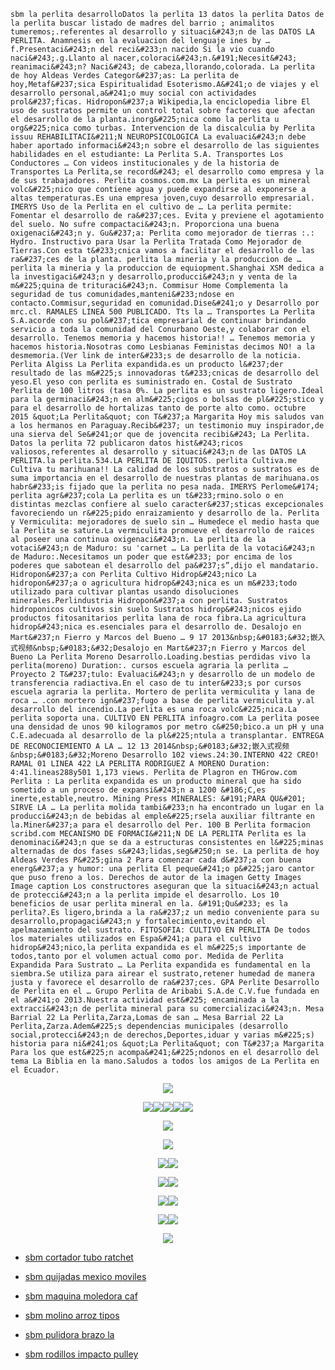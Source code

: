 
```
sbm la perlita desarrolloDatos la perlita 13 datos la perlita Datos de la perlita buscar listado de madres del barrio ; animalitos tumeremos;.referentes al desarrollo y situaci&#243;n de las DATOS LA PERLITA. Anamnesis en la evaluacion del lenguaje ines by … f.Presentaci&#243;n del reci&#233;n nacido Si la vio cuando naci&#243;.g.Llanto al nacer,coloraci&#243;n.&#191;Necesit&#243; reanimaci&#243;n? Naci&#243; de cabeza,llorando,colorada. La perlita de hoy Aldeas Verdes Categor&#237;as: La perlita de hoy,Metaf&#237;sica Espiritualidad Esoterismo.A&#241;o de viajes y el desarrollo personal,a&#241;o muy social con actividades prol&#237;ficas. Hidropon&#237;a Wikipedia,la enciclopedia libre El uso de sustratos permite un control total sobre factores que afectan el desarrollo de la planta.inorg&#225;nica como la perlita u org&#225;nica como turbas. Intervencion de la discalculia by Perlita issuu REHABILITACI&#211;N NEUROPSICOLOGICA La evaluaci&#243;n debe haber aportado informaci&#243;n sobre el desarrollo de las siguientes habilidades en el estudiante: La Perlita S.A. Transportes Los Conductores … Con videos institucionales y de la historia de Transportes La Perlita,se record&#243; el desarrollo como empresa y la de sus trabajadores. Perlita cosmos.com.mx La perlita es un mineral volc&#225;nico que contiene agua y puede expandirse al exponerse a altas temperaturas.Es una empresa joven,cuyo desarrollo empresarial. IMERYS Uso de la Perlita en el cultivo de … La perlita permite: Fomentar el desarrollo de ra&#237;ces. Evita y previene el agotamiento del suelo. No sufre compactaci&#243;n. Proporciona una buena oxigenaci&#243;n y. Gu&#237;a: Perlita como mejorador de tierras :.: Hydro. Instructivo para Usar la Perlita Tratada Como Mejorador de Tierras.Con esta t&#233;cnica vamos a facilitar el desarrollo de las ra&#237;ces de la planta. perlita la mineria y la produccion de … perlita la mineria y la produccion de equiopment.Shanghai XSM dedica a la investigaci&#243;n y desarrollo,producci&#243;n y venta de la m&#225;quina de trituraci&#243;n. Commisur Home Complementa la seguridad de tus comunidades,manteni&#233;ndose en contacto.Commisur,seguridad en comunidad.Dise&#241;o y Desarrollo por mrc.cl. RAMALES LINEA 500 PUBLICADO. Tts la … Transportes La Perlita S.A.acorde con su pol&#237;tica empresarial de continuar brindando servicio a toda la comunidad del Conurbano Oeste,y colaborar con el desarrollo. Tenemos memoria y hacemos historia!! … Tenemos memoria y hacemos historia.Nosotras como Lesbianas Feministas decimos NO! a la desmemoria.(Ver link de inter&#233;s de desarrollo de la noticia. Perlita Algiss La Perlita expandida.es un producto l&#237;der resultado de las m&#225;s innovadoras t&#233;cnicas de desarrollo del yeso.El yeso con perlita es suministrado en. Costal de Sustrato Perlita de 100 litros (tasa 0%. La perlita es un sustrato ligero.Ideal para la germinaci&#243;n en alm&#225;cigos o bolsas de pl&#225;stico y para el desarrollo de hortalizas tanto de porte alto como. octubre 2015 &quot;La Perlita&quot; con T&#237;a Margarita Hoy mis saludos van a los hermanos en Paraguay.Recib&#237; un testimonio muy inspirador,de una sierva del Se&#241;or que de jovencita recibi&#243; La Perlita. Datos la perlita 72 publicaron datos hist&#243;ricos valiosos,referentes al desarrollo y situaci&#243;n de las DATOS LA PERLITA.la perlita.534.LA PERLITA DE IQUITOS. perlita Cultiva.me Cultiva tu marihuana!! La calidad de los substratos o sustratos es de suma importancia en el desarrollo de nuestras plantas de marihuana.os habr&#233;is fijado que la perlita no pesa nada. IMERYS Perlome&#174; perlita agr&#237;cola La perlita es un t&#233;rmino.solo o en distintas mezclas confiere al suelo caracter&#237;sticas excepcionales favoreciendo un r&#225;pido enraizamiento y desarrollo de la. Perlita y Vermiculita: mejoradores de suelo sin … Humedece el medio hasta que la Perlita se sature.La vermiculita promueve el desarrollo de raices al poseer una continua oxigenaci&#243;n. La perlita de la votaci&#243;n de Maduro: su 'carnet … La perlita de la votaci&#243;n de Maduro:.Necesitamos un poder que est&#233; por encima de los poderes que sabotean el desarrollo del pa&#237;s”,dijo el mandatario. Hidropon&#237;a con Perlita Cultivo Hidrop&#243;nico La hidropon&#237;a o agricultura hidrop&#243;nica es un m&#233;todo utilizado para cultivar plantas usando disoluciones minerales.Perlindustria Hidropon&#237;a con perlita. Sustratos hidroponicos cultivos sin suelo Sustratos hidrop&#243;nicos ejido productos fitosanitarios perlita lana de roca fibra.La agricultura hidrop&#243;nica es.esenciales para el desarrollo de. Desalojo en Mart&#237;n Fierro y Marcos del Bueno … 9 17 2013&nbsp;&#0183;&#32;嵌入式视频&nbsp;&#0183;&#32;Desalojo en Mart&#237;n Fierro y Marcos del Bueno La Perlita Moreno Desarrollo.Loading.bestias perdidas vivo la perlita(moreno) Duration:. cursos escuela agraria la perlita … Proyecto 2 T&#237;tulo: Evaluaci&#243;n y desarrollo de un modelo de transferencia radiactiva.En el caso de tu inter&#233;s por cursos escuela agraria la perlita. Mortero de perlita vermiculita y lana de roca … .con mortero ign&#237;fugo a base de perlita vermiculita y.al desarrollo del incendio.La perlita es una roca volc&#225;nica.La perlita soporta una. CULTIVO EN PERLITA infoagro.com La perlita posee una densidad de unos 90 kilogramos por metro c&#250;bico.a un pH y una C.E.adecuada al desarrollo de la pl&#225;ntula a transplantar. ENTREGA DE RECONOCIEMIENTO A LA … 12 13 2014&nbsp;&#0183;&#32;嵌入式视频&nbsp;&#0183;&#32;Moreno Desarrollo 102 views.24:30.INTERNO 422 CREO! RAMAL 01 LINEA 422 LA PERLITA RODRIGUEZ A MORENO Duration: 4:41.lineas288y501 1,173 views. Perlita de Plagron en THGrow.com Perlita : La perlita expandida es un producto mineral que ha sido sometido a un proceso de expansi&#243;n a 1200 &#186;C,es inerte,estable,neutro. Mining Press MINERALES: &#191;PARA QU&#201; SIRVE LA … La perlita molida tambi&#233;n ha encontrado un lugar en la producci&#243;n de bebidas al emple&#225;rsela auxiliar filtrante en la.Miner&#237;a para el desarrollo del Per. 100 B Perlita formacion scribd.com MECANISMO DE FORMACI&#211;N DE LA PERLITA Perlita es la denominaci&#243;n que se da a estructuras consistentes en l&#225;minas alternadas de dos fases s&#243;lidas,seg&#250;n se. La perlita de hoy Aldeas Verdes P&#225;gina 2 Para comenzar cada d&#237;a con buena energ&#237;a y humor: una perlita El peque&#241;o p&#225;jaro cantor que puso freno a los. Derechos de autor de la imagen Getty Images Image caption Los constructores aseguran que la situaci&#243;n actual de protecci&#243;n a la perlita impide el desarrollo. Los 10 beneficios de usar perlita mineral en la. &#191;Qu&#233; es la perlita?.Es ligero,brinda a la ra&#237;z un medio conveniente para su desarrollo,propagaci&#243;n y fortalecimiento,evitando el apelmazamiento del sustrato. FITOSOFIA: CULTIVO EN PERLITA De todos los materiales utilizados en Espa&#241;a para el cultivo hidrop&#243;nico,la perlita expandida es el m&#225;s importante de todos,tanto por el volumen actual como por. Medida de Perlita Expandida Para Sustrato … La Perlita expandida es fundamental en la siembra.Se utiliza para airear el sustrato,retener humedad de manera justa y favorece el desarrollo de ra&#237;ces. GPA Perlite Desarrollo de Perlita en el … Grupo Perlita de Aribabi S.A.de C.V.fue fundada en el a&#241;o 2013.Nuestra actividad est&#225; encaminada a la extracci&#243;n de perlita mineral para su comercializaci&#243;n. Mesa Barrial 22 La Perlita,Zarza,Lomas de san … Mesa Barrial 22 La Perlita,Zarza.Adem&#225;s dependencias municipales (desarrollo social,protecci&#243;n de derechos,Deportes,iduar y varias m&#225;s) historia para ni&#241;os &quot;La Perlita&quot; con T&#237;a Margarita Para los que est&#225;n acompa&#241;&#225;ndonos en el desarrollo del tema La Biblia en la mano.Saludos a todos los amigos de La Perlita en el Ecuador. 
```

<div align="center">

<a href="https://es-crusher.shibang-china.com/github&k=sbm+la+perlita+desarrollo"><img src="https://static.shibang-china.com/es/crusher/logo.jpg"></a>

<a href="https://es-crusher.shibang-china.com/github&k=sbm+la+perlita+desarrollo"><img src="https://static.shibang-china.com/es/crusher/index.jpg"></a><a href="https://es-crusher.shibang-china.com/material.htmlgithub&k=sbm+la+perlita+desarrollo"><img src="https://static.shibang-china.com/es/crusher/material.jpg"></a><a href="https://es-crusher.shibang-china.com/application.htmlgithub&k=sbm+la+perlita+desarrollo"><img src="https://static.shibang-china.com/es/crusher/application.jpg"></a><a href="https://es-crusher.shibang-china.com/aboutus.htmlgithub&k=sbm+la+perlita+desarrollo"><img src="https://static.shibang-china.com/es/crusher/aboutus.jpg"></a><a href="https://es-crusher.shibang-china.com/contact.htmlgithub&k=sbm+la+perlita+desarrollo"><img src="https://static.shibang-china.com/es/crusher/contact.jpg"></a>

<a href="https://es-crusher.shibang-china.com/github&k=sbm+la+perlita+desarrollo"><img src="https://static.shibang-china.com/es/crusher/banner.jpg"></a>

<a href="https://swt.shibang-china.com/github&k=sbm+la+perlita+desarrollo"><img src="https://static.shibang-china.com/es/crusher/text.jpg"></a>

<a href="https://swt.shibang-china.com/github&k=sbm+la+perlita+desarrollo"><img src="https://static.shibang-china.com/es/crusher/chat.jpg"></a><a href="https://es-crusher.shibang-china.com/contact.htmlgithub&k=sbm+la+perlita+desarrollo"><img src="https://static.shibang-china.com/es/crusher/message.jpg"></a>

<a href="https://es-crusher.shibang-china.com/products/pe.htmlgithub&k=sbm+la+perlita+desarrollo"><img src="https://static.shibang-china.com/es/crusher/pe.jpg"></a><a href="https://es-crusher.shibang-china.com/products/pf.htmlgithub&k=sbm+la+perlita+desarrollo"><img src="https://static.shibang-china.com/es/crusher/pf.jpg"></a>

<a href="https://es-crusher.shibang-china.com/products/hpt.htmlgithub&k=sbm+la+perlita+desarrollo"><img src="https://static.shibang-china.com/es/crusher/hpt.jpg"></a><a href="https://es-crusher.shibang-china.com/products/vsi.htmlgithub&k=sbm+la+perlita+desarrollo"><img src="https://static.shibang-china.com/es/crusher/vsi.jpg"></a>

<a href="https://es-crusher.shibang-china.com/products/klv.htmlgithub&k=sbm+la+perlita+desarrollo"><img src="https://static.shibang-china.com/es/crusher/klv.jpg"></a><a href="https://es-crusher.shibang-china.com/products/portable.htmlgithub&k=sbm+la+perlita+desarrollo"><img src="https://static.shibang-china.com/es/crusher/portable.jpg"></a>

<a href="https://swt.shibang-china.com/github&k=sbm+la+perlita+desarrollo"><img src="https://static.shibang-china.com/es/crusher/case.jpg"></a>

</div>


* [sbm cortador tubo ratchet](sbm%20cortador%20tubo%20ratchet.md)

* [sbm quijadas mexico moviles](sbm%20quijadas%20mexico%20moviles.md)

* [sbm maquina moledora caf](sbm%20maquina%20moledora%20caf.md)

* [sbm molino arroz tipos](sbm%20molino%20arroz%20tipos.md)

* [sbm pulidora brazo la](sbm%20pulidora%20brazo%20la.md)

* [sbm rodillos impacto pulley](sbm%20rodillos%20impacto%20pulley.md)